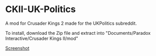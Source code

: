 # CKII-UK-Politics
A mod for Crusader Kings 2 made for the UKPolitics subreddit.

To install, download the Zip file and extract into "Documents/Paradox Interactive/Crusader Kings II/mod"

[Screenshot](https://i.sli.mg/uIpRe4.png)